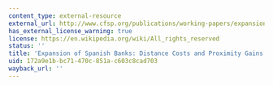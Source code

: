 ```yaml
---
content_type: external-resource
external_url: http://www.cfsp.org/publications/working-papers/expansion-spanish-banks-distance-costs-and-proximity-gains#.Uibbfj_hc0k
has_external_license_warning: true
license: https://en.wikipedia.org/wiki/All_rights_reserved
status: ''
title: 'Expansion of Spanish Banks: Distance Costs and Proximity Gains'
uid: 172a9e1b-bc71-470c-851a-c603c8cad703
wayback_url: ''
---
```

